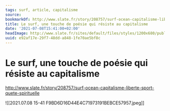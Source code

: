 ```yaml
---
tags: surf, article, capitalisme
source:
bookmarkOf: http://www.slate.fr/story/208757/surf-ocean-capitalisme-liberte-sport-quete-spirituelle
title: Le surf, une touche de poésie qui résiste au capitalisme
date: '2021-07-08T15:41:00+02:00'
headImage: http://www.slate.fr/sites/default/files/styles/1200x680/public/jeremy-bishop-_cfv3bntqlq-unsplash.jpeg
uuid: e92af17e-29f7-48dd-a848-1fe70ae5bf8c
---
```


# Le surf, une touche de poésie qui résiste au capitalisme
http://www.slate.fr/story/208757/surf-ocean-capitalisme-liberte-sport-quete-spirituelle

![[2021.07.08 15-41 F9BD6D16D44E4C71973191BEBCE57957.jpeg]]

